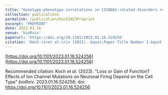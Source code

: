 ```yaml
---
title: "Genotype-phenotype correlations in {SCN8A}-related disorders reveal prognostic and therapeutic implications"
collection: publications
permalink: /publication/Koch2023Preprint
excerpt: 'PREPRINT'
date: 2023-01-16
venue: 'bioRxiv'
paperurl: 'https://doi.org/10.1101/2023.01.16.524256'
citation: 'Koch <i>et al.</i> (2021). &quot;Paper Title Number 1.&quot; <i>bioRxiv</i>. 2023.01.16.524256.'
---
```


[https://doi.org/10.1101/2023.01.16.524256](https://doi.org/10.1101/2023.01.16.524256)

Recommended citation: Koch <i>et al.</i> (2023). "Loss or Gain of Function? Effects of Ion Channel Mutations on Neuronal Firing Depend on the Cell Type" <i>bioRxiv</i>. 2023.01.16.524256; doi: https://doi.org/10.1101/2023.01.16.524256 
